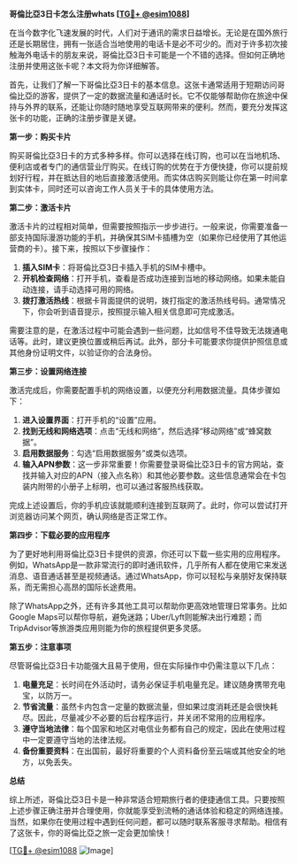 **哥倫比亞3日卡怎么注册whats [[TG💪+ @esim1088](https://t.me/s/esim1088)]**

在当今数字化飞速发展的时代，人们对于通讯的需求日益增长。无论是在国外旅行还是长期居住，拥有一张适合当地使用的电话卡是必不可少的。而对于许多初次接触海外电话卡的朋友来说，哥倫比亞3日卡可能是一个不错的选择。但如何正确地注册并使用这张卡呢？本文将为你详细解答。

首先，让我们了解一下哥倫比亞3日卡的基本信息。这张卡通常适用于短期访问哥倫比亞的游客，提供了一定的数据流量和通话时长。它不仅能够帮助你在旅途中保持与外界的联系，还能让你随时随地享受互联网带来的便利。然而，要充分发挥这张卡的功能，正确的注册步骤是关键。

**第一步：购买卡片**

购买哥倫比亞3日卡的方式多种多样。你可以选择在线订购，也可以在当地机场、便利店或者专门的通信营业厅购买。在线订购的优势在于方便快捷，你可以提前规划好行程，并在抵达目的地后直接激活使用。而实体店购买则能让你在第一时间拿到实体卡，同时还可以咨询工作人员关于卡的具体使用方法。

**第二步：激活卡片**

激活卡片的过程相对简单，但需要按照指示一步步进行。一般来说，你需要准备一部支持国际漫游功能的手机，并确保其SIM卡插槽为空（如果你已经使用了其他运营商的卡）。接下来，按照以下步骤操作：

1. **插入SIM卡**：将哥倫比亞3日卡插入手机的SIM卡槽中。
2. **开机检查网络**：打开手机，查看是否成功连接到当地的移动网络。如果未能自动连接，请手动选择可用的网络。
3. **拨打激活热线**：根据卡背面提供的说明，拨打指定的激活热线号码。通常情况下，你会听到语音提示，按照提示输入相关信息即可完成激活。

需要注意的是，在激活过程中可能会遇到一些问题，比如信号不佳导致无法拨通电话等。此时，建议更换位置或稍后再试。此外，部分卡可能要求你提供护照信息或其他身份证明文件，以验证你的合法身份。

**第三步：设置网络连接**

激活完成后，你需要配置手机的网络设置，以便充分利用数据流量。具体步骤如下：

1. **进入设置界面**：打开手机的“设置”应用。
2. **找到无线和网络选项**：点击“无线和网络”，然后选择“移动网络”或“蜂窝数据”。
3. **启用数据服务**：勾选“启用数据服务”或类似选项。
4. **输入APN参数**：这一步非常重要！你需要登录哥倫比亞3日卡的官方网站，查找并输入对应的APN（接入点名称）和其他必要参数。这些信息通常会在卡包装内附带的小册子上标明，也可以通过客服热线获取。

完成上述设置后，你的手机应该就能顺利连接到互联网了。此时，你可以尝试打开浏览器访问某个网页，确认网络是否正常工作。

**第四步：下载必要的应用程序**

为了更好地利用哥倫比亞3日卡提供的资源，你还可以下载一些实用的应用程序。例如，WhatsApp是一款非常流行的即时通讯软件，几乎所有人都在使用它来发送消息、语音通话甚至是视频通话。通过WhatsApp，你可以轻松与亲朋好友保持联系，而无需担心高昂的国际长途费用。

除了WhatsApp之外，还有许多其他工具可以帮助你更高效地管理日常事务。比如Google Maps可以帮你导航，避免迷路；Uber/Lyft则能解决出行难题；而TripAdvisor等旅游类应用则能为你的旅程提供更多灵感。

**第五步：注意事项**

尽管哥倫比亞3日卡功能强大且易于使用，但在实际操作中仍需注意以下几点：

1. **电量充足**：长时间在外活动时，请务必保证手机电量充足。建议随身携带充电宝，以防万一。
2. **节省流量**：虽然卡内包含一定量的数据流量，但如果过度消耗还是会很快耗尽。因此，尽量减少不必要的后台程序运行，并关闭不常用的应用程序。
3. **遵守当地法律**：每个国家和地区对电信业务都有自己的规定，因此在使用过程中一定要遵守当地的法律法规。
4. **备份重要资料**：在出国前，最好将重要的个人资料备份至云端或其他安全的地方，以免丢失。

**总结**

综上所述，哥倫比亞3日卡是一种非常适合短期旅行者的便捷通信工具。只要按照上述步骤正确注册并合理使用，你就能享受到流畅的通话体验和稳定的网络连接。当然，如果你在使用过程中遇到任何问题，都可以随时联系客服寻求帮助。相信有了这张卡，你的哥倫比亞之旅一定会更加愉快！

[[TG💪+ @esim1088](https://t.me/s/esim1088) ![Image](https://i.postimg.cc/4NQfJmqS/Snipaste-2025-05-13-00-14-12.png)]